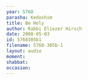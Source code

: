 ```yaml
---
year: 5768
parasha: Kedoshim
title: Be Holy
author: Rabbi Eliezer Hirsch
date: 2008-05-03
id: 5768305b1
filename: 5768-305b-1
layout: audio
moment: 
shabbat: 
occasion: 
---
```

